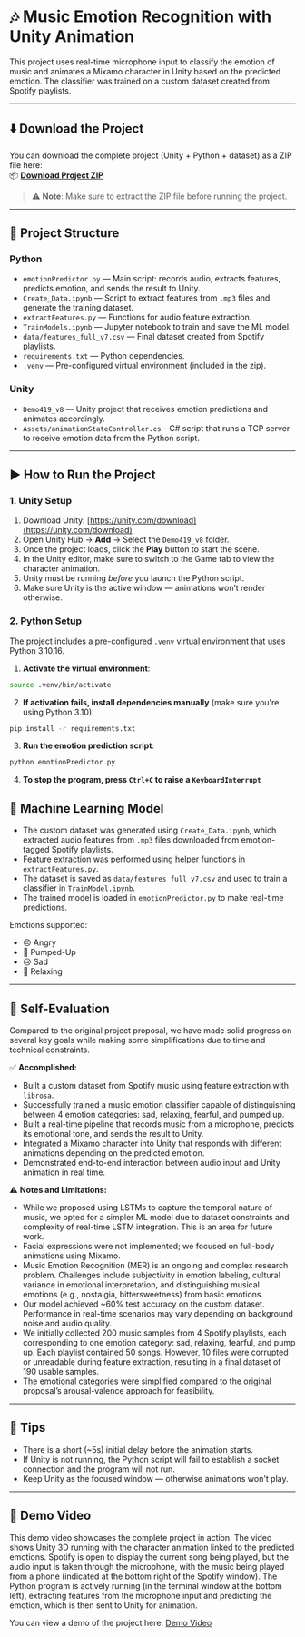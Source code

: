 # 🎶 Music Emotion Recognition with Unity Animation

This project uses real-time microphone input to classify the emotion of music and animates a Mixamo character in Unity based on the predicted emotion. The classifier was trained on a custom dataset created from Spotify playlists.

---

## ⬇️ Download the Project

You can download the complete project (Unity + Python + dataset) as a ZIP file here:  
📦 **[Download Project ZIP](https://drive.google.com/drive/folders/19CEmJ9JOHoZgU61ov-vQijAaCaYoqfAT?usp=drive_link)**

> ⚠️ **Note**: Make sure to extract the ZIP file before running the project.

---

## 📁 Project Structure

### Python
- `emotionPredictor.py` — Main script: records audio, extracts features, predicts emotion, and sends the result to Unity.
- `Create_Data.ipynb` — Script to extract features from `.mp3` files and generate the training dataset.
- `extractFeatures.py` — Functions for audio feature extraction.
- `TrainModels.ipynb` — Jupyter notebook to train and save the ML model.
- `data/features_full_v7.csv` — Final dataset created from Spotify playlists.
- `requirements.txt` — Python dependencies.
- `.venv` — Pre-configured virtual environment (included in the zip).

### Unity
- `Demo419_v8` — Unity project that receives emotion predictions and animates accordingly.
- `Assets/animationStateController.cs` - C# script that runs a TCP server to receive emotion data from the Python script.

---

## ▶️ How to Run the Project

### 1. Unity Setup
1. Download Unity: [https://unity.com/download](https://unity.com/download)
2. Open Unity Hub → **Add** → Select the `Demo419_v8` folder.
3. Once the project loads, click the **Play** button to start the scene.
4. In the Unity editor, make sure to switch to the Game tab to view the character animation.
5. Unity must be running *before* you launch the Python script.
6. Make sure Unity is the active window — animations won’t render otherwise.

### 2. Python Setup

The project includes a pre-configured `.venv` virtual environment that uses Python 3.10.16.

1. **Activate the virtual environment**:
```bash
source .venv/bin/activate
```
2. **If activation fails, install dependencies manually** (make sure you're using Python 3.10):
```bash
pip install -r requirements.txt
```
3. **Run the emotion prediction script**:
```bash
python emotionPredictor.py
```
4. **To stop the program, press `Ctrl+C` to raise a `KeyboardInterrupt`**

## 🧠 Machine Learning Model

- The custom dataset was generated using `Create_Data.ipynb`, which extracted audio features from `.mp3` files downloaded from emotion-tagged Spotify playlists.
- Feature extraction was performed using helper functions in `extractFeatures.py`.
- The dataset is saved as `data/features_full_v7.csv` and used to train a classifier in `TrainModel.ipynb`.
- The trained model is loaded in `emotionPredictor.py` to make real-time predictions.

Emotions supported:
- 😠 Angry  
- 🕺 Pumped-Up  
- 😢 Sad  
- 🧘 Relaxing

---

## 🎯 Self-Evaluation

Compared to the original project proposal, we have made solid progress on several key goals while making some simplifications due to time and technical constraints.



✅ **Accomplished:**
- Built a custom dataset from Spotify music using feature extraction with `librosa`.
- Successfully trained a music emotion classifier capable of distinguishing between 4 emotion categories: sad, relaxing, fearful, and pumped up.
- Built a real-time pipeline that records music from a microphone, predicts its emotional tone, and sends the result to Unity.
- Integrated a Mixamo character into Unity that responds with different animations depending on the predicted emotion.
- Demonstrated end-to-end interaction between audio input and Unity animation in real time.


⚠️ **Notes and Limitations:**
- While we proposed using LSTMs to capture the temporal nature of music, we opted for a simpler ML model due to dataset constraints and complexity of real-time LSTM integration. This is an area for future work.
- Facial expressions were not implemented; we focused on full-body animations using Mixamo.
- Music Emotion Recognition (MER) is an ongoing and complex research problem. Challenges include subjectivity in emotion labeling, cultural variance in emotional interpretation, and distinguishing musical emotions (e.g., nostalgia, bittersweetness) from basic emotions.
- Our model achieved ~60% test accuracy on the custom dataset. Performance in real-time scenarios may vary depending on background noise and audio quality.
- We initially collected 200 music samples from 4 Spotify playlists, each corresponding to one emotion category: sad, relaxing, fearful, and pump up. Each playlist contained 50 songs. However, 10 files were corrupted or unreadable during feature extraction, resulting in a final dataset of 190 usable samples.
- The emotional categories were simplified compared to the original proposal’s arousal-valence approach for feasibility.

---

## 📌 Tips

- There is a short (~5s) initial delay before the animation starts.
- If Unity is not running, the Python script will fail to establish a socket connection and the program will not run.
- Keep Unity as the focused window — otherwise animations won't play.

---

## 🎥 Demo Video

This demo video showcases the complete project in action. The video shows Unity 3D running with the character animation linked to the predicted emotions. Spotify is open to display the current song being played, but the audio input is taken through the microphone, with the music being played from a phone (indicated at the bottom right of the Spotify window). The Python program is actively running (in the terminal window at the bottom left), extracting features from the microphone input and predicting the emotion, which is then sent to Unity for animation.


You can view a demo of the project here: [Demo Video](https://youtu.be/CcbkvOnXi0Q)